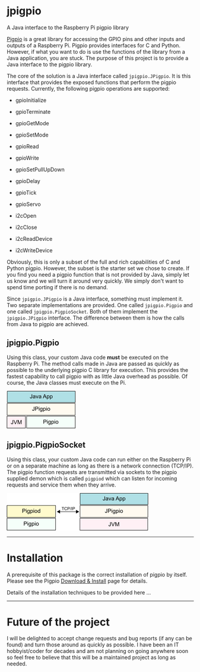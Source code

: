 # jpigpio
A Java interface to the Raspberry Pi pigpio library

[Pigpio](http://abyz.co.uk/rpi/pigpio/index.html) is a great library for accessing the GPIO pins and other inputs and outputs of a Raspberry Pi.  Pigpio provides interfaces for C and Python.  However, if what you want to do is use the functions of the library from a Java application, you are stuck.  The purpose of this project is to provide a Java interface to the pigpio library.

The core of the solution is a Java interface called `jpigpio.JPigpio`.  It is this interface that provides the exposed functions that perform the pigpio requests.  Currently, the following pigpio operations are supported:

* gpioInitialize
* gpioTerminate
* gpioGetMode
* gpioSetMode
* gpioRead
* gpioWrite
* gpioSetPullUpDown
* gpioDelay
* gpioTick

* gpioServo

* i2cOpen
* i2cClose
* i2cReadDevice
* i2cWriteDevice

Obviously, this is only a subset of the full and rich capabilities of C and Python pigpio.  However, the subset is the starter set we chose to create.  If you find you need a pigpio function that is not provided by Java, simply let us know and we will turn it around very quickly.  We simply don't want to spend time porting if there is no demand.

Since `jpigpio.JPigpio` is a Java interface, something must implement it.  Two separate implementations are provided.  One called `jpigpio.Pigpio` and one called `jpigpio.PigpioSocket`.  Both of them implement the `jpigpio.JPigpio` interface.  The difference between them is how the calls from Java to pigpio are achieved.

## jpigpio.Pigpio
Using this class, your custom Java code **must** be executed on the Raspberry Pi.  The method calls made in Java are passed as quickly as possible to the underlying pigpio C library for execution.  This provides the fastest capability to call pigpio with as little Java overhead as possible.  Of course, the Java classes must execute on the Pi.

![text](images/NoSockets.png)  

## jpigpio.PigpioSocket
Using this class, your custom Java code can run either on the Raspberry Pi or on a separate machine as long as there is a network connection (TCP/IP).  The pigpio function requests are transmitted via sockets to the pigpio supplied demon which is called `pigpiod` which can listen for incoming requests and service them when they arrive.

![text](images/Sockets.png)  

----

# Installation
A prerequisite of this package is the correct installation of pigpio by itself.  Please see the Pigpio [Download & Install](http://abyz.co.uk/rpi/pigpio/download.html) page for details.

Details of the installation techniques to be provided here ...

----

# Future of the project
I will be delighted to accept change requests and bug reports (if any can be found) and turn those around as quickly as possible.  I have been an IT hobbyist/coder for decades and am not planning on going anywhere soon so feel free to believe that this will be a maintained project as long as needed.
